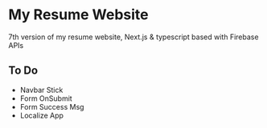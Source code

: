 # My Resume Website

7th version of my resume website, Next.js & typescript based with Firebase APIs

## To Do

- Navbar Stick
- Form OnSubmit
- Form Success Msg
- Localize App
